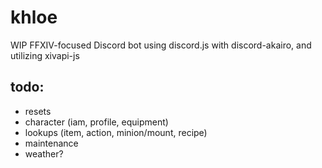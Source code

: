 # khloe

WIP FFXIV-focused Discord bot using discord.js with discord-akairo, and utilizing xivapi-js

## todo:

* resets
* character (iam, profile, equipment)
* lookups (item, action, minion/mount, recipe)
* maintenance
* weather?
